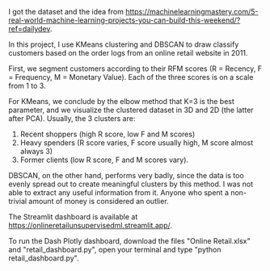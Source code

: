 I got the dataset and the idea from https://machinelearningmastery.com/5-real-world-machine-learning-projects-you-can-build-this-weekend/?ref=dailydev.

In this project, I use KMeans clustering and DBSCAN to draw classify customers based on the order logs from an online retail website in 2011.

First, we segment customers according to their RFM scores (R = Recency, F = Frequency, M = Monetary Value). Each of the three scores is on a scale from 1 to 3.

For KMeans, we conclude by the elbow method that K=3 is the best parameter, and we visualize the clustered dataset in 3D and 2D (the latter after PCA). Usually, the 3 clusters are:
1. Recent shoppers (high R score, low F and M scores)
2. Heavy spenders (R score varies, F score usually high, M score almost always 3)
3. Former clients (low R score, F and M scores vary).

DBSCAN, on the other hand, performs very badly, since the data is too evenly spread out to create meaningful clusters by this method. I was not able to extract any useful information from it.
Anyone who spent a non-trivial amount of money is considered an outlier.

The Streamlit dashboard is available at https://onlineretailunsupervisedml.streamlit.app/.

To run the Dash Plotly dashboard, download the files "Online Retail.xlsx" and "retail_dashboard.py", open your terminal and type "python retail_dashboard.py". 
